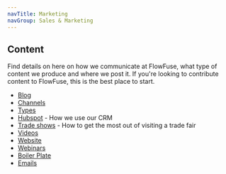 ```yaml
---
navTitle: Marketing
navGroup: Sales & Marketing
---
```


## Content
Find details on here on how we communicate at FlowFuse, what type of content we produce and where we post it.
If you're looking to contribute content to FlowFuse, this is the best place to start.

- [Blog](./blog.md)
- [Channels](./channels.md)
- [Types](./types.md)
- [Hubspot](./hubspot.md) - How we use our CRM
- [Trade shows](./tradeshow.md) - How to get the most out of visiting a trade fair
- [Videos](./videos.md)
- [Website](./website.md)
- [Webinars](./webinars.md)
- [Boiler Plate](./boilerplate.md)
- [Emails](./email.md)
